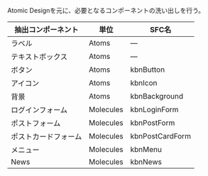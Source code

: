 Atomic Designを元に、必要となるコンポーネントの洗い出しを行う。

抽出コンポーネント | 単位 | SFC名
----------------- | ---- | --------
ラベル | Atoms | ―
テキストボックス | Atoms | ―
ボタン | Atoms | kbnButton
アイコン | Atoms | kbnIcon
背景 | Atoms | kbnBackground
ログインフォーム | Molecules | kbnLoginForm
ポストフォーム | Molecules | kbnPostForm
ポストカードフォーム | Molecules | kbnPostCardForm
メニュー | Molecules | kbnMenu
News | Molecules | kbnNews